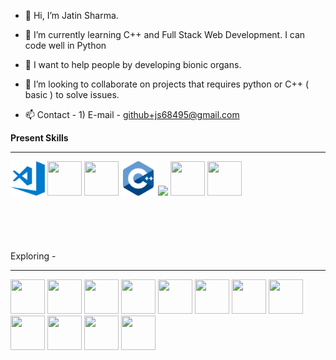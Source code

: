 - 👋 Hi, I’m Jatin Sharma. 
- 🌱 I’m currently learning C++ and Full Stack Web Development. I can code well in Python
- 👀 I want to help people by developing bionic organs.

- 💞️ I’m looking to collaborate on projects that requires python or C++ ( basic ) to solve issues.
- 📫 Contact - 1) E-mail - github+js68495@gmail.com


 <strong>Present Skills</strong> <hr>
<div class="image1">
<img src="https://raw.githubusercontent.com/github/explore/80688e429a7d4ef2fca1e82350fe8e3517d3494d/topics/visual-studio-code/visual-studio-code.png" width="55px" height="55px">
 
<img src="https://www.python.org/static/img/python-logo-large.c36dccadd999.png?1576869008" width="55px" height="55px">
  
<img src="https://www.pinclipart.com/picdir/middle/396-3965857_c-c-programming-language-logo-clipart.png" width="55px" height="55px">
  
<img src="https://raw.githubusercontent.com/github/explore/80688e429a7d4ef2fca1e82350fe8e3517d3494d/topics/cpp/cpp.png" width="55px" height="55px">
  

<img src="https://mpng.subpng.com/20180802/tpl/kisspng-logo-html5-brand-clip-art-%E6%9D%89-%E5%B1%B1-%E8%89%AF-%E9%9B%84-5b62be01b565d5.334247781533197825743.jpg" height="55px">
  
<img src="https://upload.wikimedia.org/wikipedia/commons/thumb/3/3d/CSS.3.svg/730px-CSS.3.svg.png" width="55px" height="55px">
  
<img src="https://upload.wikimedia.org/wikipedia/commons/thumb/9/91/Octicons-mark-github.svg/1200px-Octicons-mark-github.svg.png" width="55px" height="55px">
  
  
</div> 
  <br>
  <br>
  <br>
  <br>
  <br>
<div> 
  Exploring - <hr>
<img src="https://upload.wikimedia.org/wikipedia/commons/thumb/b/ba/Javascript_badge.svg/946px-Javascript_badge.svg.png" width="55px" height="55px">
<img src="https://upload.wikimedia.org/wikipedia/commons/thumb/a/a7/React-icon.svg/1280px-React-icon.svg.png" width="55px" height="55px">
<img src="https://logodix.com/logo/2074081.jpg" width="55px" height="55px">

<img src="https://fuzati.com/wp-content/uploads/2016/12/Bootstrap-Logo.png" width="55px" height="55px">


<img src="https://upload.wikimedia.org/wikipedia/en/thumb/9/9e/JQuery_logo.svg/1280px-JQuery_logo.svg.png" width="55px" height="55px">
<img src="https://upload.wikimedia.org/wikipedia/commons/thumb/9/93/MongoDB_Logo.svg/2560px-MongoDB_Logo.svg.png" width="55px" height="55px">

<img src="https://upload.wikimedia.org/wikipedia/commons/thumb/d/db/Npm-logo.svg/1200px-Npm-logo.svg.png" width="55px" height="55px">

<img src="https://upload.wikimedia.org/wikipedia/commons/thumb/d/d9/Node.js_logo.svg/640px-Node.js_logo.svg.png" width="55px" height="55px">

<img src="https://upload.wikimedia.org/wikipedia/commons/thumb/a/a1/AJAX_logo_by_gengns.svg/1200px-AJAX_logo_by_gengns.svg.png" width="55px" height="55px">

<img src="https://upload.wikimedia.org/wikipedia/commons/8/87/Sql_data_base_with_logo.png" width="55px" height="55px">

<img src="https://www.fullstackpython.com/img/logos/postgresql.jpg" width="55px" height="55px">

<img src="https://logowiki.net/uploads/logo/h/heroku.svg" width="55px" height="55px">

</div>
  
    

  
  
  
<!---
JatinSharma2821/JatinSharma2821 is a ✨ special ✨ repository because its `README.md` (this file) appears on your GitHub profile.
You can click the Preview link to take a look at your changes.
--->
